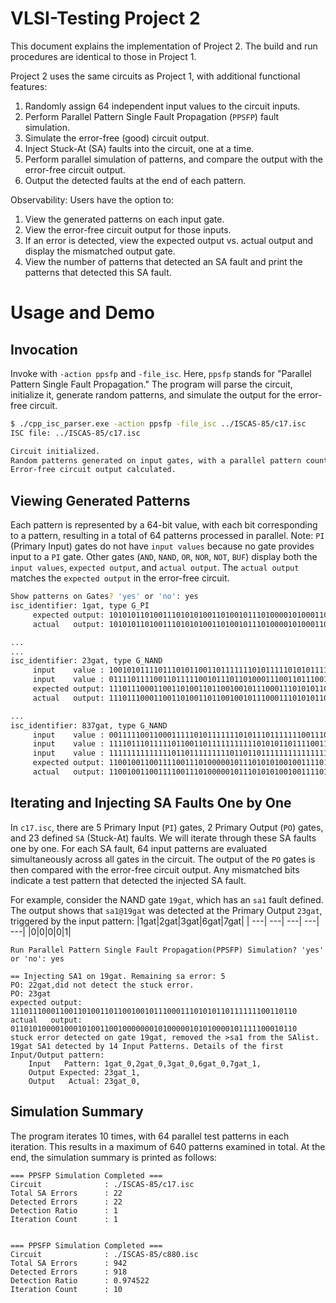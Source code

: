 # VLSI-Testing Project 2

This document explains the implementation of Project 2. The build and run procedures are identical to those in Project 1.

Project 2 uses the same circuits as Project 1, with additional functional features:
1. Randomly assign 64 independent input values to the circuit inputs.
2. Perform Parallel Pattern Single Fault Propagation (`PPSFP`) fault simulation.
3. Simulate the error-free (good) circuit output.
4. Inject Stuck-At (SA) faults into the circuit, one at a time.
5. Perform parallel simulation of patterns, and compare the output with the error-free circuit output.
6. Output the detected faults at the end of each pattern.

Observability: Users have the option to:
1. View the generated patterns on each input gate.
2. View the error-free circuit output for those inputs.
3. If an error is detected, view the expected output vs. actual output and display the mismatched output gate.
4. View the number of patterns that detected an SA fault and print the patterns that detected this SA fault.


# Usage and Demo
## Invocation

Invoke with `-action ppsfp` and `-file_isc`. Here, `ppsfp` stands for "Parallel Pattern Single Fault Propagation."
The program will parse the circuit, initialize it, generate random patterns, and simulate the output for the error-free circuit.

```bash
$ ./cpp_isc_parser.exe -action ppsfp -file_isc ../ISCAS-85/c17.isc 
ISC file: ../ISCAS-85/c17.isc

Circuit initialized.
Random patterns generated on input gates, with a parallel pattern count of 64.
Error-free circuit output calculated.
```


## Viewing Generated Patterns
Each pattern is represented by a 64-bit value, with each bit corresponding to a pattern, resulting in a total of 64 patterns processed in parallel.
Note: `PI` (Primary Input) gates do not have `input values` because no gate provides input to a `PI` gate.
Other gates (`AND`, `NAND`, `OR`, `NOR`, `NOT`, `BUF`) display both the `input values`, `expected output`, and `actual output`.
The `actual output` matches the `expected output` in the error-free circuit.



```bash
Show patterns on Gates? 'yes' or 'no': yes
isc_identifier: 1gat, type G_PI
	 expected output: 1010101101001110101010011010010111010000101000110000011111110101
	 actual   output: 1010101101001110101010011010010111010000101000110000011111110101

...
...
isc_identifier: 23gat, type G_NAND
	 input    value : 1001010111101110101100110111111101011111010101111010000011101001
	 input    value : 0111101111001101111100101110110100011100110111001101001111011101
	 expected output: 1110111000110011010011011001001011100011101010110111111100110110
	 actual   output: 1110111000110011010011011001001011100011101010110111111100110110

...
isc_identifier: 837gat, type G_NAND 
	 input    value : 0011111001100011111010111111101011101111111001110100100001110000
	 input    value : 1111011101111101100110111111111110101011011110011011100110111111
	 input    value : 1111111111111101101111111110110110111111111111111011101111111101  <<< example of a more than two inputs gate, c880.isc
	 expected output: 1100100110011110011101000001011101010100100111101111011111001111
	 actual   output: 1100100110011110011101000001011101010100100111101111011111001111

```


## Iterating and Injecting SA Faults One by One
In `c17.isc`, there are 5 Primary Input (`PI`) gates, 2 Primary Output (`PO`) gates, and 23 defined `SA` (Stuck-At) faults. We will iterate through these SA faults one by one. For each SA fault, 64 input patterns are evaluated simultaneously across all gates in the circuit. The output of the `PO` gates is then compared with the error-free circuit output. Any mismatched bits indicate a test pattern that detected the injected SA fault.

For example, consider the NAND gate `19gat`, which has an `sa1` fault defined.
The output shows that `sa1@19gat` was detected at the Primary Output `23gat`, triggered by the input pattern:
|1gat|2gat|3gat|6gat|7gat|
| ---| ---| ---| ---| ---|
|0|0|0|0|1|


```
Run Parallel Pattern Single Fault Propagation(PPSFP) Simulation? 'yes' or 'no': yes

== Injecting SA1 on 19gat. Remaining sa error: 5
PO: 22gat,did not detect the stuck error. 
PO: 23gat
expected output: 1110111000110011010011011001001011100011101010110111111100110110
actual   output: 0110101000010001010011001000000010100000101010000101111100010110
stuck error detected on gate 19gat, removed the >sa1 from the SAlist.
19gat SA1 detected by 14 Input Patterns. Details of the first Input/Output pattern:
	Input   Pattern: 1gat_0,2gat_0,3gat_0,6gat_0,7gat_1,
	Output Expected: 23gat_1,
	Output   Actual: 23gat_0,
```

## Simulation Summary
The program iterates 10 times, with 64 parallel test patterns in each iteration. This results in a maximum of 640 patterns examined in total.
At the end, the simulation summary is printed as follows:


```
=== PPSFP Simulation Completed ===
Circuit              : ./ISCAS-85/c17.isc
Total SA Errors      : 22
Detected Errors      : 22
Detection Ratio      : 1
Iteration Count      : 1


=== PPSFP Simulation Completed ===
Circuit              : ./ISCAS-85/c880.isc
Total SA Errors      : 942
Detected Errors      : 918
Detection Ratio      : 0.974522
Iteration Count      : 10
```
